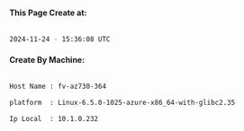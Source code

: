 
   
#### This Page Create at:

```bash

2024-11-24 - 15:36:08 UTC

```

#### Create By Machine:

```bash

Host Name : fv-az730-364

platform  : Linux-6.5.0-1025-azure-x86_64-with-glibc2.35

Ip Local  : 10.1.0.232

```

